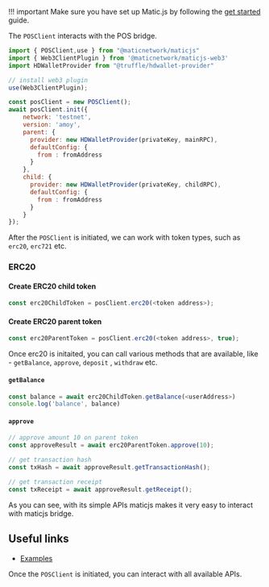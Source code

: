 <!--
---
comments: true
---
-->

!!! important
    Make sure you have set up Matic.js by following the [get started](../get-started.md) guide.

The `POSClient` interacts with the POS bridge.

```js
import { POSClient,use } from "@maticnetwork/maticjs"
import { Web3ClientPlugin } from '@maticnetwork/maticjs-web3'
import HDWalletProvider from "@truffle/hdwallet-provider"

// install web3 plugin
use(Web3ClientPlugin);

const posClient = new POSClient();
await posClient.init({
    network: 'testnet',
    version: 'amoy',
    parent: {
      provider: new HDWalletProvider(privateKey, mainRPC),
      defaultConfig: {
        from : fromAddress
      }
    },
    child: {
      provider: new HDWalletProvider(privateKey, childRPC),
      defaultConfig: {
        from : fromAddress
      }
    }
});

```

After the `POSClient` is initiated, we can work with token types, such as `erc20`, `erc721` etc.

### ERC20

#### Create ERC20 child token

```js
const erc20ChildToken = posClient.erc20(<token address>);
```

#### Create ERC20 parent token

```js
const erc20ParentToken = posClient.erc20(<token address>, true);
```

Once erc20 is initaited, you can call various methods that are available, like - `getBalance`, `approve`, `deposit` , `withdraw` etc.

#### `getBalance`

```js
const balance = await erc20ChildToken.getBalance(<userAddress>)
console.log('balance', balance)
```

#### `approve`

```js
// approve amount 10 on parent token
const approveResult = await erc20ParentToken.approve(10);

// get transaction hash
const txHash = await approveResult.getTransactionHash();

// get transaction receipt
const txReceipt = await approveResult.getReceipt();
```

As you can see, with its simple APIs maticjs makes it very easy to interact with maticjs bridge.

## Useful links

- [Examples](https://github.com/maticnetwork/matic.js/tree/master/examples)

Once the `POSClient` is initiated, you can interact with all available APIs.
